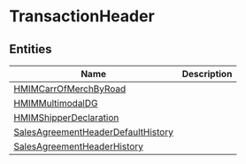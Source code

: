 
# TransactionHeader


## Entities

|Name|Description|
|---|---|
|[HMIMCarrOfMerchByRoad](HMIMCarrOfMerchByRoad.cdm.json)||
|[HMIMMultimodalDG](HMIMMultimodalDG.cdm.json)||
|[HMIMShipperDeclaration](HMIMShipperDeclaration.cdm.json)||
|[SalesAgreementHeaderDefaultHistory](SalesAgreementHeaderDefaultHistory.cdm.json)||
|[SalesAgreementHeaderHistory](SalesAgreementHeaderHistory.cdm.json)||
